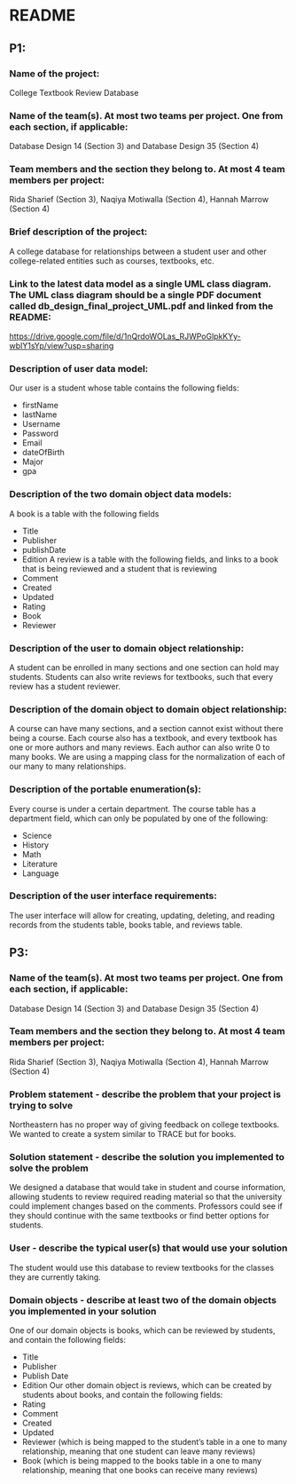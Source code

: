 # README
## P1:
### Name of the project: 
College Textbook Review Database
### Name of the team(s). At most two teams per project. One from each section, if applicable:
Database Design 14 (Section 3) and Database Design 35 (Section 4)
### Team members and the section they belong to. At most 4 team members per project:
Rida Sharief (Section 3), Naqiya Motiwalla (Section 4), Hannah Marrow (Section 4)
### Brief description of the project:
A college database for relationships between a student user and other college-related entities such as courses, textbooks, etc.
### Link to the latest data model as a single UML class diagram. The UML class diagram should be a single PDF document called db_design_final_project_UML.pdf and linked from the README:
https://drive.google.com/file/d/1nQrdoWOLas_RJWPoGlpkKYy-wbIY1sYp/view?usp=sharing
### Description of user data model:
Our user is a student whose table contains the following fields: 
- firstName
- lastName
- Username
- Password
- Email
- dateOfBirth
- Major
- gpa
### Description of the two domain object data models:
A book is a table with the following fields
- Title 
- Publisher
- publishDate
- Edition
A review is a table with the following fields, and links to a book that is being reviewed and a student that is reviewing
- Comment
- Created
- Updated
- Rating
- Book
- Reviewer
### Description of the user to domain object relationship:
A student can be enrolled in many sections and one section can hold may students. Students can also write reviews for textbooks, such that every review has a student reviewer.
### Description of the domain object to domain object relationship:
A course can have many sections, and a section cannot exist without there being a course. Each course also has a textbook, and every textbook has one or more authors and many reviews. Each author can also write 0 to many books. 
We are using a mapping class for the normalization of each of our many to many relationships.
### Description of the portable enumeration(s):
Every course is under a certain department. The course table has a department field, which can only be populated by one of the following:
- Science
- History
- Math
- Literature 
- Language 
### Description of the user interface requirements:
The user interface will allow for creating, updating, deleting, and reading records from the students table, books table, and reviews table.

## P3:
### Name of the team(s). At most two teams per project. One from each section, if applicable:
Database Design 14 (Section 3) and Database Design 35 (Section 4)
### Team members and the section they belong to. At most 4 team members per project:
Rida Sharief (Section 3), Naqiya Motiwalla (Section 4), Hannah Marrow (Section 4)
### Problem statement - describe the problem that your project is trying to solve
Northeastern has no proper way of giving feedback on college textbooks. We wanted to create a system similar to TRACE but for books. 
### Solution statement - describe the solution you implemented to solve the problem
We designed a database that would take in student and course information, allowing students to review required reading material so that the university could implement changes based on the comments. Professors could see if they should continue with the same textbooks or find better options for students. 
### User - describe the typical user(s) that would use your solution
The student would use this database to review textbooks for the classes they are currently taking. 
### Domain objects - describe at least two of the domain objects you implemented in your solution
One of our domain objects is books, which can be reviewed by students, and contain the following fields:
- Title
- Publisher
- Publish Date
- Edition
Our other domain object is reviews, which can be created by students about books, and contain the following fields:
- Rating
- Comment
- Created
- Updated
- Reviewer (which is being mapped to the student’s table in a one to many relationship, meaning that one student can leave many reviews)
- Book (which is being mapped to the books table in a one to many relationship, meaning that one books can receive many reviews)

